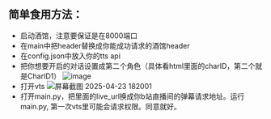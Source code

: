 ## 简单食用方法：
- 启动酒馆，注意要保证是在8000端口
- 在main中把header替换成你能成功请求的酒馆header
- 在config.json中放入你的tts api
- 把你想要开启的对话设置成第二个角色（具体看html里面的charID，第二个就是CharID1）
![image](https://github.com/user-attachments/assets/8b3303b5-bdfa-4fb6-a89d-434be1acd820)
- 打开vts
![屏幕截图 2025-04-23 182001](https://github.com/user-attachments/assets/a600c6cb-0ad0-46a1-8f48-1c59c486c0b2)
- 打开main.py，把里面的live_url换成你b站直播间的弹幕请求地址。运行main.py, 第一次vts里可能会请求权限。同意就好。
